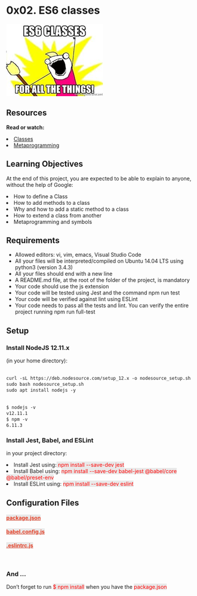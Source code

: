 # 0x02. ES6 classes

<img src="esMeme.jpeg">

## Resources
<b>Read or watch:</b>

<li>
    <a href ="https://intranet.alxswe.com/rltoken/IDo2mlwrId8srxeBNEjftw">
        Classes
    </a>
</li>
<li>
    <a href ="https://intranet.alxswe.com/rltoken/CQS69TtR8objrRABVPVNZA">
        Metaprogramming
    </a>
</li>

## Learning Objectives
At the end of this project, you are expected to be able to explain to anyone, without the help of Google:

<li>How to define a Class</li>
<li>How to add methods to a class</li>
<li>Why and how to add a static method to a class</li>
<li>How to extend a class from another</li>
<li>Metaprogramming and symbols</li>

## Requirements



<ul>
    <li>Allowed editors: vi, vim, emacs, Visual Studio Code</li>
    <li>All your files will be interpreted/compiled on Ubuntu 14.04 LTS using python3 (version 3.4.3)</li>
    <li>All your files should end with a new line</li>
    <li>A README.md file, at the root of the folder of the project, is mandatory</li>
    <li>Your code should use the js extension</li>
    <li>Your code will be tested using Jest and the command npm run test</li>
    <li>Your code will be verified against lint using ESLint</li>
    <li>Your code needs to pass all the tests and lint. You can verify the entire project running npm run full-test</li>
</ul>

## Setup

### Install NodeJS 12.11.x

(in your home directory):

<pre><code>
curl -sL https://deb.nodesource.com/setup_12.x -o nodesource_setup.sh
sudo bash nodesource_setup.sh
sudo apt install nodejs -y
</code></pre>

<pre><code>
$ nodejs -v
v12.11.1
$ npm -v
6.11.3
</code></pre>

### Install Jest, Babel, and ESLint

in your project directory:

<li>Install Jest using:<span style="color: red; background-color: #E9E9E9;"> npm install --save-dev jest</span></li>
<li>Install Babel using: <span style="color: red; background-color: #E9E9E9;">npm install --save-dev babel-jest @babel/core @babel/preset-env</span></li>
<li>Install ESLint using: <span style="color: red; background-color: #E9E9E9;">npm install --save-dev eslint</span></li>

## Configuration Files

#### <a href="https://github.com/Tii04/alx-frontend-javascript/blob/master/0x02-ES6_classes/package.json" style="color: #E43F26; background-color: #E9E9E9;">package.json</a>

#### <a href="https://github.com/Tii04/alx-frontend-javascript/blob/master/0x02-ES6_classes/babel.config.js" style="color: #E43F26; background-color: #E9E9E9;">babel.config.js</a>

#### <a href="https://github.com/Tii04/alx-frontend-javascript/blob/master/0x02-ES6_classes/.eslintrc.js" style="color: #E43F26; background-color: #E9E9E9;">.eslintrc.js</a>

<br>

### And ...

Don’t forget to run <span style="color: red; background-color: #E9E9E9;">$ npm install</span> when you have the <span style="color: red; background-color: #E9E9E9;">package.json</span>
